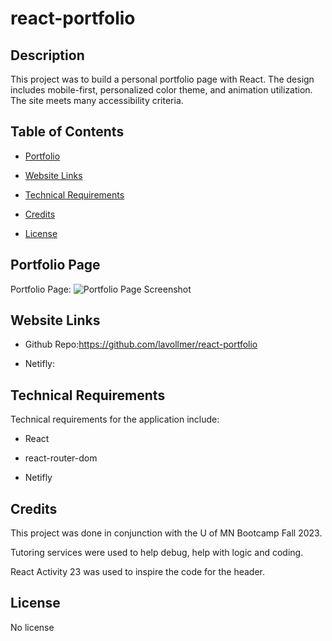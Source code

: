 # react-portfolio

## Description

This project was to build a personal portfolio page with React. The design includes mobile-first, personalized color theme, and animation utilization. The site meets many accessibility criteria.

## Table of Contents

- [Portfolio](#portfolio)
- [Website Links](#websitelinks)
- [Technical Requirements](#technicalrequirements)
- [Credits](#credits)
- [License](#license)

  <a id="portfolio"></a>
## Portfolio Page

Portfolio Page:
![Portfolio Page Screenshot](./assets/img/POSTMAN-GET-User.png)


  <a id="websitelinks"></a>
## Website Links

* Github Repo:https://github.com/lavollmer/react-portfolio

* Netifly: 

  <a id="technicalrequirements"></a>
## Technical Requirements
Technical requirements for the application include:
* React
* react-router-dom
* Netifly

  <a id="credits"></a>
## Credits

This project was done in conjunction with the U of MN Bootcamp Fall 2023.

Tutoring services were used to help debug, help with logic and coding. 

React Activity 23 was used to inspire the code for the header.

  <a id="license"></a>

## License
No license